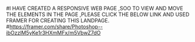 #I HAVE CREATED A RESPONSIVE WEB PAGE ,SOO TO VIEW AND MOVE THE ELEMENTS IN THE PAGE ,PLEASE CLICK THE BELOW LINK AND USED FRAMER FOR CREATING THIS LANDPAGE.
#https://framer.com/share/Photoshop--ibOzzlM5yKe1r3HXmMFx/m5VbwZ7dO
